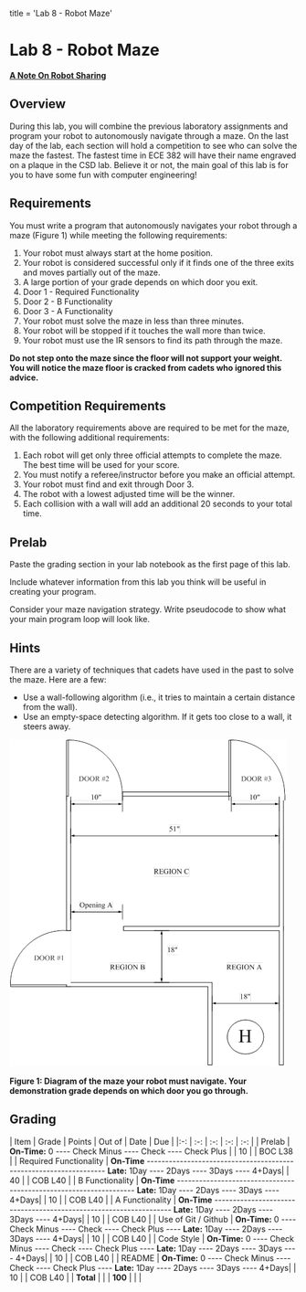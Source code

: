 title = 'Lab 8 - Robot Maze'

# Lab 8 - Robot Maze

**[A Note On Robot Sharing](/labs/lab6/other_peoples_robots.html)**

## Overview

During this lab, you will combine the previous laboratory assignments and program your robot to autonomously navigate through a maze.  On the last day of the lab, each section will hold a competition to see who can solve the maze the fastest.  The fastest time in ECE 382 will have their name engraved on a plaque in the CSD lab.  Believe it or not, the main goal of this lab is for you to have some fun with computer engineering!

## Requirements

You must write a program that autonomously navigates your robot through a maze (Figure 1) while meeting the following requirements:

1. Your robot must always start at the home position.
2. Your robot is considered successful only if it finds one of the three exits and moves partially out of the maze.
3. A large portion of your grade depends on which door you exit.
  1. Door 1 - Required Functionality
  2. Door 2 - B Functionality
  3. Door 3 - A Functionality
4. Your robot must solve the maze in less than three minutes.
5. Your robot will be stopped if it touches the wall more than twice.
6. Your robot must use the IR sensors to find its path through the maze.

**Do not step onto the maze since the floor will not support your weight.  You will notice the maze floor is cracked from cadets who ignored this advice.**

## Competition Requirements

All the laboratory requirements above are required to be met for the maze, with the following additional requirements:

1. Each robot will get only three official attempts to complete the maze.  The best time will be used for your score.
2. You must notify a referee/instructor before you make an official attempt.
3. Your robot must find and exit through Door 3.
4. The robot with a lowest adjusted time will be the winner.
5. Each collision with a wall will add an additional 20 seconds to your total time.

## Prelab

Paste the grading section in your lab notebook as the first page of this lab.

Include whatever information from this lab you think will be useful in creating your program.

Consider your maze navigation strategy.  Write pseudocode to show what your main program loop will look like.

## Hints

There are a variety of techniques that cadets have used in the past to solve the maze.  Here are a few:

- Use a wall-following algorithm (i.e., it tries to maintain a certain distance from the wall).
- Use an empty-space detecting algorithm.  If it gets too close to a wall, it steers away.

![Maze Diagram](maze_diagram.png)

**Figure 1: Diagram of the maze your robot must navigate.  Your demonstration grade depends on which door you go through.**

## Grading

| Item | Grade | Points | Out of | Date | Due |
|:-: | :-: | :-: | :-: | :-: |
| Prelab | **On-Time:** 0 ---- Check Minus ---- Check ---- Check Plus | | 10 | | BOC L38 |
| Required Functionality | **On-Time** ------------------------------------------------------------------ **Late:** 1Day ---- 2Days ---- 3Days ---- 4+Days| | 40 | | COB L40 |
| B Functionality | **On-Time** ------------------------------------------------------------------ **Late:** 1Day ---- 2Days ---- 3Days ---- 4+Days| | 10 | | COB L40 |
| A Functionality | **On-Time** ------------------------------------------------------------------ **Late:** 1Day ---- 2Days ---- 3Days ---- 4+Days| | 10 | | COB L40 |
| Use of Git / Github | **On-Time:** 0 ---- Check Minus ---- Check ---- Check Plus ---- **Late:** 1Day ---- 2Days ---- 3Days ---- 4+Days| | 10 | | COB L40 |
| Code Style | **On-Time:** 0 ---- Check Minus ---- Check ---- Check Plus ---- **Late:** 1Day ---- 2Days ---- 3Days ---- 4+Days| | 10 | | COB L40 |
| README | **On-Time:** 0 ---- Check Minus ---- Check ---- Check Plus ---- **Late:** 1Day ---- 2Days ---- 3Days ---- 4+Days| | 10 | | COB L40 |
| **Total** | | | **100** | | |
